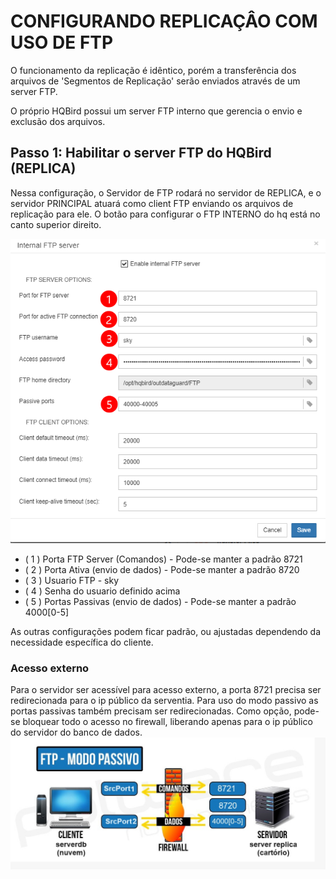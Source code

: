 # CONFIGURANDO REPLICAÇÂO COM USO DE FTP
O funcionamento da replicação é idêntico, porém a transferência dos arquivos de 'Segmentos de Replicação' serão enviados através de um server FTP.

O próprio HQBird possui um server FTP interno que gerencia o envio e exclusão dos arquivos.

## Passo 1: Habilitar o server FTP do HQBird (REPLICA)
Nessa configuração, o Servidor de FTP rodará no servidor de REPLICA, e o servidor PRINCIPAL atuará como client FTP enviando os arquivos de replicação para ele.
O botão para configurar o FTP INTERNO do hq está no canto superior direito.

![FTP001](https://github.com/TI-SKY/replica-configuracao/blob/main/imagens_e_anexos/FTP001.png)

- ( 1 ) Porta FTP Server (Comandos) - Pode-se manter a padrão 8721
- ( 2 ) Porta Ativa (envio de dados) - Pode-se manter a padrão 8720
- ( 3 ) Usuario FTP - sky
- ( 4 ) Senha do usuario definido acima
- ( 5 ) Portas Passivas (envio de dados) - Pode-se manter a padrão 4000[0-5]

As outras configurações podem ficar padrão, ou ajustadas dependendo da necessidade específica do cliente.

### Acesso externo
Para o servidor ser acessível para acesso externo, a porta 8721 precisa ser redirecionada para o ip público da serventia.
Para uso do modo passivo as portas passivas também precisam ser redirecionadas.
Como opção, pode-se bloquear todo o acesso no firewall, liberando apenas para o ip público do servidor do banco de dados.
![FW001](https://github.com/TI-SKY/replica-configuracao/blob/main/imagens_e_anexos/FW001.jpeg)

